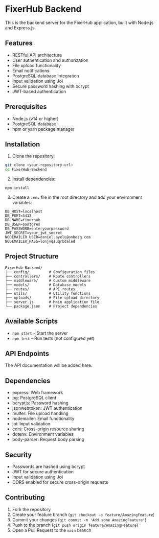 # FixerHub Backend

This is the backend server for the FixerHub application, built with Node.js and Express.js.

## Features

- RESTful API architecture
- User authentication and authorization
- File upload functionality
- Email notifications
- PostgreSQL database integration
- Input validation using Joi
- Secure password hashing with bcrypt
- JWT-based authentication

## Prerequisites

- Node.js (v14 or higher)
- PostgreSQL database
- npm or yarn package manager

## Installation

1. Clone the repository:
```bash
git clone <your-repository-url>
cd FixerHub-Backend
```

2. Install dependencies:
```bash
npm install
```

3. Create a `.env` file in the root directory and add your environment variables:
```env
DB_HOST=localhost
DB_PORT=5432
DB_NAME=fixerhub
DB_USER=postgres
DB_PASSWORD=enteryourpassword
JWT_SECRET=your_jwt_secret
NODEMAILER_USER=daniel.ayele@anbesg.com
NODEMAILER_PASS=lonjvqsuqrbdaled
```

## Project Structure

```
FixerHub-Backend/
├── config/         # Configuration files
├── controllers/    # Route controllers
├── middleware/     # Custom middleware
├── models/         # Database models
├── routes/         # API routes
├── utils/          # Utility functions
├── uploads/        # File upload directory
├── server.js       # Main application file
└── package.json    # Project dependencies
```

## Available Scripts

- `npm start` - Start the server
- `npm test` - Run tests (not configured yet)

## API Endpoints

The API documentation will be added here.

## Dependencies

- express: Web framework
- pg: PostgreSQL client
- bcryptjs: Password hashing
- jsonwebtoken: JWT authentication
- multer: File upload handling
- nodemailer: Email functionality
- joi: Input validation
- cors: Cross-origin resource sharing
- dotenv: Environment variables
- body-parser: Request body parsing

## Security

- Passwords are hashed using bcrypt
- JWT for secure authentication
- Input validation using Joi
- CORS enabled for secure cross-origin requests

## Contributing

1. Fork the repository
2. Create your feature branch (`git checkout -b feature/AmazingFeature`)
3. Commit your changes (`git commit -m 'Add some AmazingFeature'`)
4. Push to the branch (`git push origin feature/AmazingFeature`)
5. Open a Pull Request to the `main` branch


